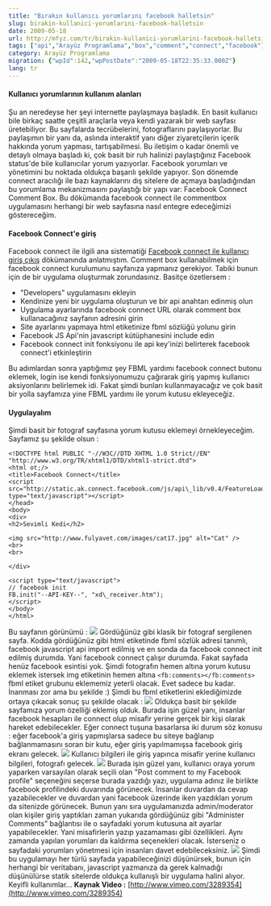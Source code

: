 ```yaml
---
title: "Bırakın kullanıcı yorumlarını facebook halletsin"
slug: birakin-kullanici-yorumlarini-facebook-halletsin
date: 2009-05-18
url: http://mfyz.com/tr/birakin-kullanici-yorumlarini-facebook-halletsin/
tags: ["api","Arayüz Programlama","box","comment","connect","facebook"]
category: Arayüz Programlama
migration: {"wpId":142,"wpPostDate":"2009-05-18T22:35:33.000Z"}
lang: tr
---
```


#### Kullanıcı yorumlarının kullanım alanları

Şu an neredeyse her şeyi internette paylaşmaya başladık. En basit kullanıcı bile birkaç saatte çeşitli araçlarla veya kendi yazarak bir web sayfası üretebiliyor. Bu sayfalarda tecrübelerini, fotograflarını paylaşıyorlar. Bu paylaşımın bir yanı da, aslında interaktif yanı diğer ziyaretçilerin içerik hakkında yorum yapması, tartışabilmesi. Bu iletişim o kadar önemli ve detaylı olmaya başladı ki, çok basit bir ruh halinizi paylaştığınız Facebook status'de bile kullanıcılar yorum yazıyorlar. Facebook yorumları ve yönetimini bu noktada oldukça başarılı şekilde yapıyor. Son dönemde connect aracılığı ile bazı kaynaklarını dış sitelere de açmaya başladığından bu yorumlama mekanizmasını paylaştığı bir yapı var: Facebook Connect Comment Box. Bu dökümanda facebook connect ile commentbox uygulamasını herhangi bir web sayfasına nasıl entegre edeceğimizi göstereceğim.

#### Facebook Connect'e giriş

Facebook connect ile ilgili ana sistematiği [Facebook connect ile kullanıcı giriş çıkış](https://tr.mfyz.com/facebook-connect-ile-kullanici-giris-cikis) dökümanında anlatmıştım. Comment box kullanabilmek için facebook connect kurulumunu sayfanıza yapmanız gerekiyor. Tabiki bunun için de bir uygulama oluşturmak zorundasınız. Basitçe özetlersem :

*   "Developers" uygulamasını ekleyin
*   Kendinize yeni bir uygulama oluşturun ve bir api anahtarı edinmiş olun
*   Uygulama ayarlarında facebook connect URL olarak comment box kullanacağınız sayfanın adresini girin
*   Site ayarlarını yapmaya html etiketinize fbml sözlüğü yolunu girin
*   Facebook JS Api'nin javascript kütüphanesini include edin
*   Facebook connect init fonksiyonu ile api key'inizi belirterek facebook connect'i etkinleştirin

Bu adımlardan sonra yaptığımız şey FBML yardımı facebook connect butonu eklemek, login ise kendi fonksiyonumuzu çağırarak giriş yapmış kullanıcı aksiyonlarını belirlemek idi. Fakat şimdi bunları kullanmayacağız ve çok basit bir yolla sayfamıza yine FBML yardımı ile yorum kutusu ekleyeceğiz.

#### Uygulayalım

Şimdi basit bir fotograf sayfasına yorum kutusu eklemeyi örnekleyeceğim. Sayfamız şu şekilde olsun :
```
<!DOCTYPE html PUBLIC "-//W3C//DTD XHTML 1.0 Strict//EN"
"http://www.w3.org/TR/xhtml1/DTD/xhtml1-strict.dtd">
<html ot;/>
<title>Facebook Connect</title>
<script src="http://static.ak.connect.facebook.com/js/api\_lib/v0.4/FeatureLoader.js.php" type="text/javascript"></script>
</head>
<body>
<div>
<h2>Sevimli Kedi</h2>

<img src="http://www.fulyavet.com/images/cat17.jpg" alt="Cat" />
<br>
<br>

</div>

<script type="text/javascript">
// facebook init
FB.init("--API-KEY--", "xd\_receiver.htm");
</script>
</body>
</html>

```
Bu sayfanın görünümü : ![](/images/archive/tr/2009/05/commentbox_1.jpg) Gördüğünüz gibi klasik bir fotograf sergilenen sayfa. Kodda gördüğünüz gibi html etiketinde fbml sözlük adresi tanımlı, facebook javascript api import edilmiş ve en sonda da facebook connect init edilmiş durumda. Yani facebook connect çalışır durumda. Fakat sayfada henüz facebook esintisi yok. Şimdi fotografın hemen altına yorum kutusu eklemek istersek img etiketinin hemen altına `<fb:comments></fb:comments>` fbml etiket grubunu eklememiz yeterli olacak. Evet sadece bu kadar. İnanması zor ama bu şekilde :) Şimdi bu fbml etiketlerini eklediğimizde ortaya çıkacak sonuç şu şekilde olacak : ![](/images/archive/tr/2009/05/commentbox_2.jpg) Oldukça basit bir şekilde sayfamıza yorum özelliği eklemiş olduk. Burada işin güzel yanı, insanlar facebook hesapları ile connect olup misafir yerine gerçek bir kişi olarak hareket edebilecekler. Eğer connect tuşuna basarlarsa iki durum söz konusu : eğer facebook'a giriş yapmışlarsa sadece bu siteye bağlanıp bağlanmamasını soran bir kutu, eğer giriş yapılmamışsa facebook giriş ekranı gelecek. ![](/images/archive/tr/2009/05/commentbox_3.jpg) Kullanıcı bilgileri ile giriş yapınca misafir yerine kullanıcı bilgileri, fotografı gelecek. ![](/images/archive/tr/2009/05/commentbox_4.jpg) Burada işin güzel yanı, kullanıcı oraya yorum yaparken varsayılan olarak seçili olan "Post comment to my Facebook profile" seçeneğini seçerse burada yazdığı yazı, uygulama adınız ile birlikte facebook profilindeki duvarında görünecek. İnsanlar duvardan da cevap yazabilecekler ve duvardan yani facebook üzerinde iken yazdıkları yorum da sitenizde görünecek. Bunun yanı sıra uygulamanızda admin/moderator olan kişiler giriş yaptıkları zaman yukarıda gördüğünüz gibi "Administer Comments" bağlantısı ile o sayfadaki yorum kutusuna ait ayarlar yapabilecekler. Yani misafirlerin yazıp yazamaması gibi özellikleri. Aynı zamanda yapılan yorumları da kaldırma seçenekleri olacak. İsterseniz o sayfadaki yorumları yönetmesi için insanları davet edebileceksiniz. ![](/images/archive/tr/2009/05/commentbox_5.jpg) Şimdi bu uygulamayı her türlü sayfada yapabileceğinizi düşünürsek, bunun için herhangi bir veritabanı, javascript yazmanıza da gerek kalmadığı düşünülürse statik sitelerde oldukça kullanışlı bir uygulama halini alıyor. Keyifli kullanımlar... **Kaynak Video :** [http://www.vimeo.com/3289354](http://www.vimeo.com/3289354)